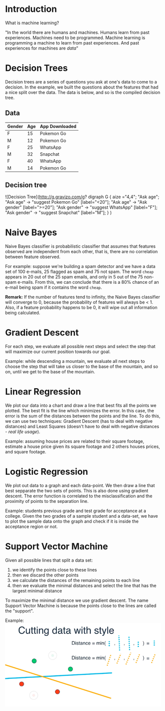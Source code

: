 # Introduction

What is machine learning?

"In the world there are humans and machines. Humans learn from past experiences. Machines need to be programmed. Machine learning is programming a machine to learn from past experiences. And past experiences for machines are *data*"

# Decision Trees

Decision trees are a series of questions you ask at one's data to come to a decision. In the example, we built the questions about the features that had a nice split over the data. The data is below, and so is the compiled decision tree.

## Data

| Gender | Age | App Downloaded|
|--------|-----|---------------|
| F | 15 | Pokemon Go |
| M | 12 | Pokemon Go |
| F | 25 | WhatsApp |
| M | 32 | Snapchat |
| F | 40 | WhatsApp |
| M | 14 | Pokemon Go |

## Decision tree

![Decision Tree](http://g.gravizo.com/g?
  digraph G {
    aize ="4,4";
    "Ask age";
    "Ask age" -> "suggest Pokemon Go" [label="<20"];
    "Ask age" -> "Ask gender" [label=">=20"];
    "Ask gender" -> "suggest WhatsApp" [label="F"];
    "Ask gender" -> "suggest Snapchat" [label="M"];
  }
)

# Naive Bayes

Naive Bayes classifier is probabilistic classifier that assumes that features observed are independent from each other, that is, there are no correlation between feature observed.

For example: suppose we're building a spam detector and we have a data set of 100 e-mails, 25 flagged as spam and 75 not spam. The word `cheap` appears in 20 out of the 25 spam emails, and only in 5 out of the 75 non-spam e-mails. From this, we can conclude that there is a 80% chance of an e-mail being spam if it contains the word `cheap`.

**Remark:** If the number of features tend to infinity, the Naive Bayes classifier will converge to 0, because the probability of features will always be < 1. Also, if a feature probability happens to be 0, it will wipe out all information being calculated.

# Gradient Descent

For each step, we evaluate all possible next steps and select the step that will maximize our current position towards our goal.

Example: while descending a mountain, we evaluate all next steps to choose the step that will take us closer to the base of the mountain, and so on, until we get to the base of the mountain.

# Linear Regression

We plot our data into a chart and draw a line that best fits all the points we plotted. The best fit is the line which minimizes the error. In this case, the error is the sum of the distances between the points and the line. To do this, we can use two techniques: Gradient Descent (has to deal with negative distances) and Least Squares (doesn't have to deal with negative distances - *real life usage*).

Example: assuming house prices are related to their square footage, estimate a house price given its square footage and 2 others houses prices, and square footage.

# Logistic Regression

We plot out data to a graph and each data-point. We then draw a line that best sepparate the two sets of points. This is also done using gradient descent. The error function is correlated to the misclassification and the proximity of points to the separation line.

Example: students previous grade and test grade for acceptance at a college. Given the two grades of a sample student and a data-set, we have to plot the sample data onto the graph and check if it is inside the acceptance region or not.

# Support Vector Machine

Given all possible lines that split a data set:
1. we identify the points close to these lines
2. then we discard the other points
3. we calculate the distances of the remaining points to each line
4. then we evaluate the minimal distances and select the line that has the largest minimal distance

To maximize the minimal distance we use gradient descent. The name Support Vector Machine is because the points close to the lines are called the "support".

Example:
![Example](../images/support-vector-machines.png "Example")